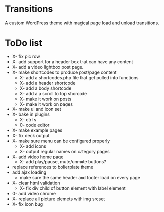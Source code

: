 Transitions
===========

A custom WordPress theme with magical page load and unload transitions.

ToDo list
=========
- X- fix pic row
- X- add support for a header box that can have any content
- X- add a video lightbox post page.
- X- make shortcodes to produce post/page content
	- X- add a shortcodes.php file that get pulled into functions
	- X- add a header shortcode
	- X- add a body shortcode
	- X- add a a scroll to top shorcode
	- X- make it work on posts
	- X- make it work on pages
- X- make ul and icon set
- X- bake in plugins
	- X- ctrl s
	- 0- code editor
- X- make example pages
- X- fix deck output
- X- make sure menu can be configured properly
	- X- add icons
	- X- output regular names on category pages
- X- add video home page
	- X- add play/pause, mute/unmute buttons?
- replace references to bolierplate theme
- add ajax loading
	- make sure the same header and footer load on every page
- X- clear html validation
	- X- fix div child of button element with label element
- 0- add video chrome
- X- replace all picture elemets with img srcset
- X- fix icon bug